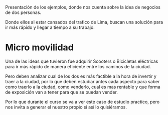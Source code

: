 Presentación de los ejemplos, donde nos cuenta sobre la idea de negocios de dos personas.

Donde ellos al estar cansados del trafico de Lima, buscan una solución para ir más rápido y llegar a tiempo a su trabajo.

# Micro movilidad

Una de las ideas que tuvieron fue adquirir Scooters o Bicicletas eléctricas para ir más rápido de manera eficiente entre los caminos de la ciudad.

Pero deben analizar cual de los dos es más factible a la hora de invertir y traer a la ciudad, por lo que deben estudiar antes cada aspecto para saber como traerlo a la ciudad, como venderlo, cual es mas rentable y que forma de exposición van a tener para que se puedan vender.

Por lo que durante el curso se va a ver este caso de estudio practico, pero nos invita a generar el nuestro propio si así lo quisiéramos. 
